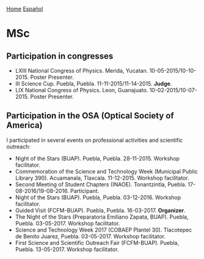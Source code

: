 [Home](index.md)
[Español](mscesp.md)
# MSc

## Participation in congresses

- LXIII National Congress of Physics. Merida, Yucatan. 10-05-2015/10-10-2015. Poster Presenter.
- III Science Cup. Puebla, Puebla. 11-11-2015/11-14-2015. **Judge**.
- LIX National Congress of Physics. Leon, Guanajuato. 10-02-2015/10-07-2015. Poster Presenter.

## Participation in the OSA (Optical Society of America)

I participated in several events on professional activities and scientific outreach:

- Night of the Stars (BUAP). Puebla, Puebla. 28-11-2015. Workshop facilitator.
- Commemoration of the Science and Technology Week (Municipal Public Library 390). Acuamanala, Tlaxcala. 11-12-2015. Workshop facilitator.
- Second Meeting of Student Chapters (INAOE). Tonantzintla, Puebla. 17-08-2016/19-08-2016. Participant.
- Night of the Stars (BUAP). Puebla, Puebla. 03-12-2016. Workshop facilitator.
- Guided Visit (FCFM-BUAP). Puebla, Puebla. 16-03-2017. **Organizer**.
- The Night of the Stars (Preparatoria Emiliano Zapata, BUAP). Puebla, Puebla. 03-05-2017. Workshop facilitator.
- Science and Technology Week 2017 (COBAEP Plantel 30). Tlacotepec de Benito Juarez, Puebla. 03-05-2017. Workshop facilitator.
- First Science and Scientific Outreach Fair (FCFM-BUAP). Puebla, Puebla. 13-05-2017. Workshop facilitator.